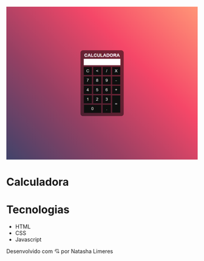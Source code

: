 ![preview](./.github/calc.png)
# Calculadora

# Tecnologias

- HTML
- CSS
- Javascript

Desenvolvido com 💘 por Natasha Limeres

